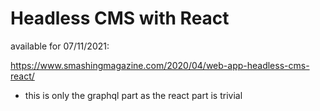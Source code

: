 # Headless CMS with React

available for 07/11/2021:

https://www.smashingmagazine.com/2020/04/web-app-headless-cms-react/

- this is only the graphql part as the react part is trivial